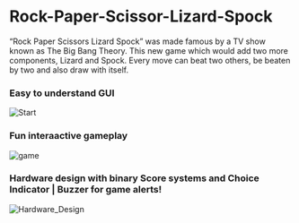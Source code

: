 # Rock-Paper-Scissor-Lizard-Spock
“Rock Paper Scissors Lizard Spock” was made famous by a TV show known as The Big Bang Theory. This new game which would add two more components, Lizard and Spock. Every move can beat two others, be beaten by two and also draw with itself.

<H3> Easy to understand GUI</H3>

![Start](https://github.com/user-attachments/assets/8f088db0-7ecf-415d-85fc-5783af29bd87)

<H3> Fun interaactive gameplay</H3>

![game](https://github.com/user-attachments/assets/9c18c10b-828a-499f-920a-a5c556d8ca8b)

<H3> Hardware design with binary Score systems and Choice Indicator | Buzzer for game alerts! </H3>

![Hardware_Design](https://github.com/user-attachments/assets/a5b8514e-6286-442f-b80b-3228b66d4337)

